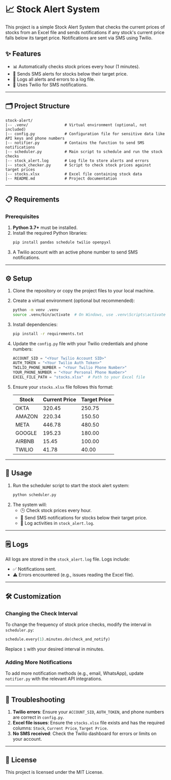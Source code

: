 # 📈 Stock Alert System

This project is a simple Stock Alert System that checks the current prices of stocks from an Excel file and sends notifications if any stock's current price falls below its target price. Notifications are sent via SMS using Twilio.

## ✨ Features
- 📊 Automatically checks stock prices every hour (1 minutes).
- 📲 Sends SMS alerts for stocks below their target price.
- 📝 Logs all alerts and errors to a log file.
- 🔔 Uses Twilio for SMS notifications.

---

## 🗂️ Project Structure
```
stock-alert/
|-- .venv/                # Virtual environment (optional, not included)
|-- config.py             # Configuration file for sensitive data like API keys and phone numbers
|-- notifier.py           # Contains the function to send SMS notifications
|-- scheduler.py          # Main script to schedule and run the stock checks
|-- stock_alert.log       # Log file to store alerts and errors
|-- stock_checker.py      # Script to check stock prices against target prices
|-- stocks.xlsx           # Excel file containing stock data
|-- README.md             # Project documentation
```

---

## 📋 Requirements
### Prerequisites
1. **Python 3.7+** must be installed.
2. Install the required Python libraries:
   ```bash
   pip install pandas schedule twilio openpyxl
   ```
3. A Twilio account with an active phone number to send SMS notifications.

---

## ⚙️ Setup

1. Clone the repository or copy the project files to your local machine.
2. Create a virtual environment (optional but recommended):
   ```bash
   python -m venv .venv
   source .venv/bin/activate  # On Windows, use .venv\Scripts\activate
   ```
3. Install dependencies:
   ```bash
   pip install -r requirements.txt
   ```
4. Update the `config.py` file with your Twilio credentials and phone numbers:
   ```python
   ACCOUNT_SID = "<Your Twilio Account SID>"
   AUTH_TOKEN = "<Your Twilio Auth Token>"
   TWILIO_PHONE_NUMBER = "<Your Twilio Phone Number>"
   YOUR_PHONE_NUMBER = "<Your Personal Phone Number>"
   EXCEL_FILE_PATH = "stocks.xlsx"  # Path to your Excel file
   ```
5. Ensure your `stocks.xlsx` file follows this format:

   | Stock   | Current Price | Target Price |
   |---------|---------------|--------------|
   | OKTA    | 320.45        | 250.75       |
   | AMAZON  | 220.34        | 150.50       |
   | META    | 446.78        | 480.50       |
   | GOOGLE  | 195.23        | 180.00       |
   | AIRBNB  | 15.45         | 100.00       |
   | TWILIO  | 41.78         | 40.00        |

---

## 🚀 Usage
1. Run the scheduler script to start the stock alert system:
   ```bash
   python scheduler.py
   ```
2. The system will:
   - 🕒 Check stock prices every hour.
   - 📩 Send SMS notifications for stocks below their target price.
   - 📂 Log activities in `stock_alert.log`.

---

## 🗒️ Logs
All logs are stored in the `stock_alert.log` file. Logs include:
- ✅ Notifications sent.
- ⚠️ Errors encountered (e.g., issues reading the Excel file).

---

## 🛠️ Customization
### Changing the Check Interval
To change the frequency of stock price checks, modify the interval in `scheduler.py`:
```python
schedule.every(1).minutes.do(check_and_notify)
```
Replace `1` with your desired interval in minutes.

### Adding More Notifications
To add more notification methods (e.g., email, WhatsApp), update `notifier.py` with the relevant API integrations.

---

## 🐛 Troubleshooting
1. **Twilio errors**: Ensure your `ACCOUNT_SID`, `AUTH_TOKEN`, and phone numbers are correct in `config.py`.
2. **Excel file issues**: Ensure the `stocks.xlsx` file exists and has the required columns: `Stock`, `Current Price`, `Target Price`.
3. **No SMS received**: Check the Twilio dashboard for errors or limits on your account.

---

## 📜 License
This project is licensed under the MIT License.
